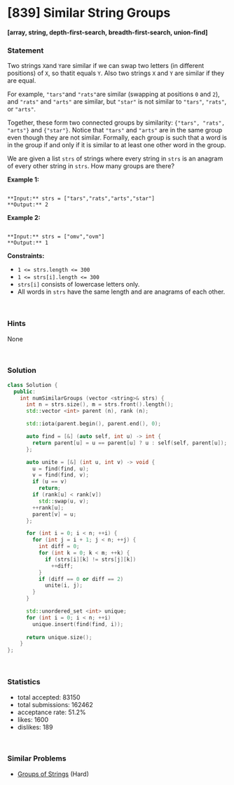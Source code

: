# [839] Similar String Groups

**[array, string, depth-first-search, breadth-first-search, union-find]**

### Statement

Two strings `X`and `Y`are similar if we can swap two letters (in different positions) of `X`, so thatit equals `Y`. Also two strings `X` and `Y` are similar if they are equal.

For example, `"tars"`and `"rats"`are similar (swapping at positions `0` and `2`), and `"rats"` and `"arts"` are similar, but `"star"` is not similar to `"tars"`, `"rats"`, or `"arts"`.

Together, these form two connected groups by similarity: `{"tars", "rats", "arts"}` and `{"star"}`. Notice that `"tars"` and `"arts"` are in the same group even though they are not similar. Formally, each group is such that a word is in the group if and only if it is similar to at least one other word in the group.

We are given a list `strs` of strings where every string in `strs` is an anagram of every other string in `strs`. How many groups are there?


**Example 1:**

```

**Input:** strs = ["tars","rats","arts","star"]
**Output:** 2

```

**Example 2:**

```

**Input:** strs = ["omv","ovm"]
**Output:** 1

```

**Constraints:**
* `1 <= strs.length <= 300`
* `1 <= strs[i].length <= 300`
* `strs[i]` consists of lowercase letters only.
* All words in `strs` have the same length and are anagrams of each other.


<br />

### Hints

None

<br />

### Solution

```cpp
class Solution {
  public:
    int numSimilarGroups (vector <string>& strs) {
      int n = strs.size(), m = strs.front().length();
      std::vector <int> parent (n), rank (n);

      std::iota(parent.begin(), parent.end(), 0);

      auto find = [&] (auto self, int u) -> int {
        return parent[u] = u == parent[u] ? u : self(self, parent[u]);
      };

      auto unite = [&] (int u, int v) -> void {
        u = find(find, u);
        v = find(find, v);
        if (u == v)
          return;
        if (rank[u] < rank[v])
          std::swap(u, v);
        ++rank[u];
        parent[v] = u;
      };

      for (int i = 0; i < n; ++i) {
        for (int j = i + 1; j < n; ++j) {
          int diff = 0;
          for (int k = 0; k < m; ++k) {
            if (strs[i][k] != strs[j][k])
              ++diff;
          }
          if (diff == 0 or diff == 2)
            unite(i, j);
        }
      }

      std::unordered_set <int> unique;
      for (int i = 0; i < n; ++i)
        unique.insert(find(find, i));
      
      return unique.size();
    }
};
```

<br />

### Statistics

- total accepted: 83150
- total submissions: 162462
- acceptance rate: 51.2%
- likes: 1600
- dislikes: 189

<br />

### Similar Problems

- [Groups of Strings](https://leetcode.com/problems/groups-of-strings) (Hard)
